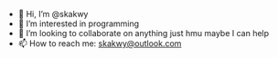 - 👋 Hi, I’m @skakwy
- 👀 I’m interested in programming
- 💞️ I’m looking to collaborate on anything just hmu maybe I can help 
- 📫 How to reach me: skakwy@outlook.com



